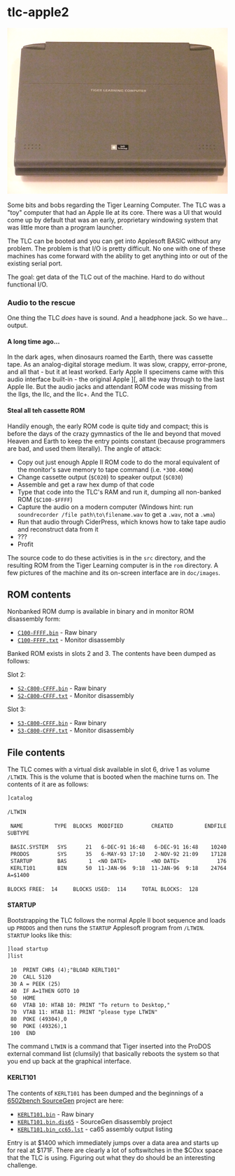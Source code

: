 # tlc-apple2

![Image of the TLC](https://github.com/david-schmidt/tlc-apple2/blob/master/doc/images/01TLC.png)

Some bits and bobs regarding the Tiger Learning Computer.
The TLC was a "toy" computer that had an Apple IIe at its core.
There was a UI that would come up by default that was an early,
proprietary windowing system that was little more than a program launcher.

The TLC can be booted and you can get into Applesoft BASIC without any problem.
The problem is that I/O is pretty difficult.  No one with one of these 
machines has come forward with the ability to get anything into or out of the
existing serial port.

The goal: get data of the TLC out of the machine.  Hard to do without functional I/O.

### Audio to the rescue

One thing the TLC _does_ have is sound.  And a headphone jack.  So we have... output.

#### A long time ago...

In the dark ages, when dinosaurs roamed the Earth, there was cassette tape.
As an analog-digital storage medium.  It was slow, crappy, error-prone, and all
that - but it at least worked.
Early Apple II specimens came with this audio interface built-in - the original Apple ][,
all the way through to the last Apple IIe.
But the audio jacks and attendant ROM code was missing from the IIgs, the IIc, and the IIc+.
And the TLC.

#### Steal all teh cassette ROM

Handily enough, the early ROM code is quite tidy and compact; this is before the days of the crazy
gymnastics of the IIe and beyond that moved Heaven and Earth to keep the entry points constant
(because programmers are bad, and used them literally).  The angle of attack:
 * Copy out just enough Apple II ROM code to do the moral equivalent of the monitor's save memory to tape command (i.e. `*300.400W`)
 * Change cassette output (`$C020`) to speaker output (`$C030`)
 * Assemble and get a raw hex dump of that code
 * Type that code into the TLC's RAM and run it, dumping all non-banked ROM (`$C100-$FFFF`)
 * Capture the audio on a modern computer (Windows hint: run `soundrecorder /file path\to\filename.wav` to get a `.wav`, not a `.wma`)
 * Run that audio through CiderPress, which knows how to take tape audio and reconstruct data from it
 * ???
 * Profit

The source code to do these activities is in the `src` directory, and the resulting ROM from the Tiger Learning computer is in the `rom` directory.  A few pictures of the machine and its on-screen interface are in `doc/images`.

## ROM contents

Nonbanked ROM dump is available in binary and in monitor ROM disassembly form:

  * [`C100-FFFF.bin`](https://github.com/david-schmidt/tlc-apple2/blob/master/rom/C100-FFFF.bin) - Raw binary
  * [`C100-FFFF.txt`](https://github.com/david-schmidt/tlc-apple2/blob/master/rom/C100-FFFF.txt) - Monitor disassembly

Banked ROM exists in slots 2 and 3.  The contents have been dumped as follows:

  Slot 2:
  * [`S2-C800-CFFF.bin`](https://github.com/david-schmidt/tlc-apple2/blob/master/rom/S2-C800-CFFF.bin) - Raw binary
  * [`S2-C800-CFFF.txt`](https://github.com/david-schmidt/tlc-apple2/blob/master/rom/S2-C800-CFFF.txt) - Monitor disassembly

  Slot 3:
  * [`S3-C800-CFFF.bin`](https://github.com/david-schmidt/tlc-apple2/blob/master/rom/S3-C800-CFFF.bin) - Raw binary
  * [`S3-C800-CFFF.txt`](https://github.com/david-schmidt/tlc-apple2/blob/master/rom/S3-C800-CFFF.txt) - Monitor disassembly

## File contents

The TLC comes with a virtual disk available in slot 6, drive 1 as volume `/LTWIN`.  This is the volume that is booted when the machine turns on.
The contents of it are as follows:

```
]catalog

/LTWIN

 NAME          TYPE  BLOCKS  MODIFIED         CREATED          ENDFILE SUBTYPE

 BASIC.SYSTEM   SYS      21   6-DEC-91 16:48   6-DEC-91 16:48    10240
 PRODOS         SYS      35   6-MAY-93 17:10   2-NOV-92 21:09    17128
 STARTUP        BAS       1  <NO DATE>        <NO DATE>            176
 KERLT101       BIN      50  11-JAN-96  9:18  11-JAN-96  9:18    24764 A=$1400

BLOCKS FREE:  14     BLOCKS USED:  114     TOTAL BLOCKS:  128
```

#### STARTUP

Bootstrapping the TLC follows the normal Apple II boot sequence and loads up `PRODOS` and then runs the `STARTUP` Applesoft program from `/LTWIN`.
`STARTUP` looks like this:

```
]load startup
]list

 10  PRINT CHR$ (4);"BLOAD KERLT101" 
 20  CALL 5120
 30 A = PEEK (25)
 40  IF A=1THEN GOTO 10
 50  HOME
 60  VTAB 10: HTAB 10: PRINT "To return to Desktop,"
 70  VTAB 11: HTAB 11: PRINT "please type LTWIN"
 80  POKE (49304),0
 90  POKE (49326),1
 100  END
```

The command `LTWIN` is a command that Tiger inserted into the ProDOS external command list (clumsily) 
that basically reboots the system so that you end up back at the graphical interface.

#### KERLT101

The contents of `KERLT101` has been dumped and the beginnings of a [6502bench SourceGen](https://github.com/fadden/6502bench/releases) project are here:

  * [`KERLT101.bin`](https://github.com/david-schmidt/tlc-apple2/blob/master/file/KERLT101.bin) - Raw binary
  * [`KERLT101.bin.dis65`](https://github.com/david-schmidt/tlc-apple2/blob/master/file/KERLT101.bin.dis65) - SourceGen disassembly project
  * [`KERLT101.bin_cc65.lst`](https://github.com/david-schmidt/tlc-apple2/blob/master/file/KERLT101.bin_cc65.lst) - ca65 assembly output listing

Entry is at $1400 which immediately jumps over a data area and starts up for real at $171F.  There are clearly a lot of softswitches in the $C0xx space
that the TLC is using.  Figuring out what they do should be an interesting challenge.
